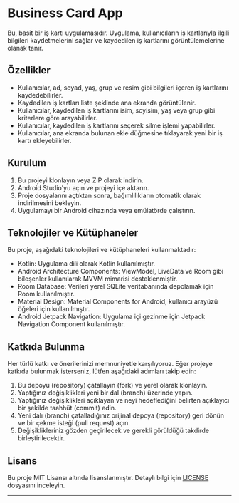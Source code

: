 
# Business Card App

Bu, basit bir iş kartı uygulamasıdır. Uygulama, kullanıcıların iş kartlarıyla ilgili bilgileri kaydetmelerini sağlar ve kaydedilen iş kartlarını görüntülemelerine olanak tanır.

## Özellikler

-   Kullanıcılar, ad, soyad, yaş, grup ve resim gibi bilgileri içeren iş kartlarını kaydedebilirler.
-   Kaydedilen iş kartları liste şeklinde ana ekranda görüntülenir.
-   Kullanıcılar, kaydedilen iş kartlarını isim, soyisim, yaş veya grup gibi kriterlere göre arayabilirler.
-   Kullanıcılar, kaydedilen iş kartlarını seçerek silme işlemi yapabilirler.
-   Kullanıcılar, ana ekranda bulunan ekle düğmesine tıklayarak yeni bir iş kartı ekleyebilirler.

## Kurulum

1.  Bu projeyi klonlayın veya ZIP olarak indirin.
2.  Android Studio'yu açın ve projeyi içe aktarın.
3.  Proje dosyalarını açtıktan sonra, bağımlılıkların otomatik olarak indirilmesini bekleyin.
4.  Uygulamayı bir Android cihazında veya emülatörde çalıştırın.

## Teknolojiler ve Kütüphaneler

Bu proje, aşağıdaki teknolojileri ve kütüphaneleri kullanmaktadır:

-   Kotlin: Uygulama dili olarak Kotlin kullanılmıştır.
-   Android Architecture Components: ViewModel, LiveData ve Room gibi bileşenler kullanılarak MVVM mimarisi desteklenmiştir.
-   Room Database: Verileri yerel SQLite veritabanında depolamak için Room kullanılmıştır.
-   Material Design: Material Components for Android, kullanıcı arayüzü öğeleri için kullanılmıştır.
-   Android Jetpack Navigation: Uygulama içi gezinme için Jetpack Navigation Component kullanılmıştır.

## Katkıda Bulunma

Her türlü katkı ve önerilerinizi memnuniyetle karşılıyoruz. Eğer projeye katkıda bulunmak isterseniz, lütfen aşağıdaki adımları takip edin:

1.  Bu depoyu (repository) çatallayın (fork) ve yerel olarak klonlayın.
2.  Yaptığınız değişiklikleri yeni bir dal (branch) üzerinde yapın.
3.  Yaptığınız değişiklikleri açıklayan ve neyi hedeflediğini belirten açıklayıcı bir şekilde taahhüt (commit) edin.
4.  Yeni dalı (branch) çatalladığınız orijinal depoya (repository) geri dönün ve bir çekme isteği (pull request) açın.
5.  Değişiklikleriniz gözden geçirilecek ve gerekli görüldüğü takdirde birleştirilecektir.

## Lisans

Bu proje MIT Lisansı altında lisanslanmıştır. Detaylı bilgi için [LICENSE](https://chat.openai.com/LICENSE) dosyasını inceleyin.

----------


